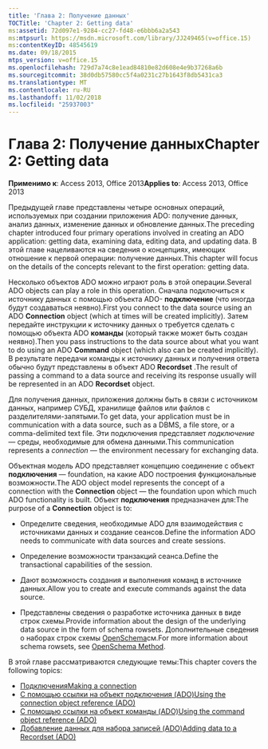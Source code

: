 ```yaml
---
title: 'Глава 2: Получение данных'
TOCTitle: 'Chapter 2: Getting data'
ms:assetid: 72d097e1-9284-cc27-fd48-e6bbb6a2a543
ms:mtpsurl: https://msdn.microsoft.com/library/JJ249465(v=office.15)
ms:contentKeyID: 48545619
ms.date: 09/18/2015
mtps_version: v=office.15
ms.openlocfilehash: 729d7a74c8e1ead84810e82d608e4e9b37268a6b
ms.sourcegitcommit: 38d0db57580cc5f4a0231c27b1643f8db5431ca3
ms.translationtype: MT
ms.contentlocale: ru-RU
ms.lasthandoff: 11/02/2018
ms.locfileid: "25937003"
---
```

# <a name="chapter-2-getting-data"></a><span data-ttu-id="a6787-102">Глава 2: Получение данных</span><span class="sxs-lookup"><span data-stu-id="a6787-102">Chapter 2: Getting data</span></span>

<span data-ttu-id="a6787-103">**Применимо к**: Access 2013, Office 2013</span><span class="sxs-lookup"><span data-stu-id="a6787-103">**Applies to**: Access 2013, Office 2013</span></span>

<span data-ttu-id="a6787-104">Предыдущей главе представлены четыре основных операций, используемых при создании приложения ADO: получение данных, анализ данных, изменение данных и обновление данных.</span><span class="sxs-lookup"><span data-stu-id="a6787-104">The preceding chapter introduced four primary operations involved in creating an ADO application: getting data, examining data, editing data, and updating data.</span></span> <span data-ttu-id="a6787-105">В этой главе нацеливаются на сведения о концепциях, имеющих отношение к первой операции: получение данных.</span><span class="sxs-lookup"><span data-stu-id="a6787-105">This chapter will focus on the details of the concepts relevant to the first operation: getting data.</span></span>

<span data-ttu-id="a6787-106">Несколько объектов ADO можно играют роль в этой операции.</span><span class="sxs-lookup"><span data-stu-id="a6787-106">Several ADO objects can play a role in this operation.</span></span> <span data-ttu-id="a6787-107">Сначала подключиться к источнику данных с помощью объекта ADO- **подключение** (что иногда будут создаваться неявно).</span><span class="sxs-lookup"><span data-stu-id="a6787-107">First you connect to the data source using an ADO **Connection** object (which at times will be created implicitly).</span></span> <span data-ttu-id="a6787-108">Затем передайте инструкции к источнику данных о требуется сделать с помощью объекта ADO **команды** (который также может быть создан неявно).</span><span class="sxs-lookup"><span data-stu-id="a6787-108">Then you pass instructions to the data source about what you want to do using an ADO **Command** object (which also can be created implicitly).</span></span> <span data-ttu-id="a6787-109">В результате передачи команды к источнику данных и получения ответа обычно будут представлены в объект ADO **Recordset** .</span><span class="sxs-lookup"><span data-stu-id="a6787-109">The result of passing a command to a data source and receiving its response usually will be represented in an ADO **Recordset** object.</span></span>

<span data-ttu-id="a6787-110">Для получения данных, приложения должны быть в связи с источником данных, например СУБД, хранилище файлов или файлов с разделителями-запятыми.</span><span class="sxs-lookup"><span data-stu-id="a6787-110">To get data, your application must be in communication with a data source, such as a DBMS, a file store, or a comma-delimited text file.</span></span> <span data-ttu-id="a6787-111">Эти подключения представляет *подключение* — среды, необходимые для обмена данными.</span><span class="sxs-lookup"><span data-stu-id="a6787-111">This communication represents a *connection* — the environment necessary for exchanging data.</span></span>

<span data-ttu-id="a6787-112">Объектная модель ADO представляет концепцию соединение с объект **подключения** — foundation, на какие ADO построения функциональные возможности.</span><span class="sxs-lookup"><span data-stu-id="a6787-112">The ADO object model represents the concept of a connection with the **Connection** object — the foundation upon which much ADO functionality is built.</span></span> <span data-ttu-id="a6787-113">Объект **подключения** предназначен для:</span><span class="sxs-lookup"><span data-stu-id="a6787-113">The purpose of a **Connection** object is to:</span></span>

- <span data-ttu-id="a6787-114">Определите сведения, необходимые ADO для взаимодействия с источниками данных и создание сеансов.</span><span class="sxs-lookup"><span data-stu-id="a6787-114">Define the information ADO needs to communicate with data sources and create sessions.</span></span>

- <span data-ttu-id="a6787-115">Определение возможности транзакций сеанса.</span><span class="sxs-lookup"><span data-stu-id="a6787-115">Define the transactional capabilities of the session.</span></span>

- <span data-ttu-id="a6787-116">Дают возможность создания и выполнения команд в источнике данных.</span><span class="sxs-lookup"><span data-stu-id="a6787-116">Allow you to create and execute commands against the data source.</span></span>

- <span data-ttu-id="a6787-117">Представлены сведения о разработке источника данных в виде строк схемы.</span><span class="sxs-lookup"><span data-stu-id="a6787-117">Provide information about the design of the underlying data source in the form of schema rowsets.</span></span> <span data-ttu-id="a6787-118">Дополнительные сведения о наборах строк схемы [OpenSchema](openschema-method-ado.md)см.</span><span class="sxs-lookup"><span data-stu-id="a6787-118">For more information about schema rowsets, see [OpenSchema Method](openschema-method-ado.md).</span></span>

<span data-ttu-id="a6787-119">В этой главе рассматриваются следующие темы:</span><span class="sxs-lookup"><span data-stu-id="a6787-119">This chapter covers the following topics:</span></span>

- [<span data-ttu-id="a6787-120">Подключения</span><span class="sxs-lookup"><span data-stu-id="a6787-120">Making a connection</span></span>](making-a-connection.md)
- [<span data-ttu-id="a6787-121">С помощью ссылки на объект подключения (ADO)</span><span class="sxs-lookup"><span data-stu-id="a6787-121">Using the connection object reference (ADO)</span></span>](using-the-connection-object-access.md)
- [<span data-ttu-id="a6787-122">С помощью ссылки на объект команды (ADO)</span><span class="sxs-lookup"><span data-stu-id="a6787-122">Using the command object reference (ADO)</span></span>](using-the-command-object-access.md)
- [<span data-ttu-id="a6787-123">Добавление данных для набора записей (ADO)</span><span class="sxs-lookup"><span data-stu-id="a6787-123">Adding data to a Recordset (ADO)</span></span>](adding-data-to-a-recordset.md)